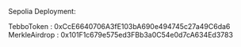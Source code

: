 Sepolia Deployment:

TebboToken : 0xCcE6640706A3fE103bA690e494745c27a49C6da6
MerkleAirdrop : 0x101F1c679e575ed3FBb3a0C54e0d7cA634Ed3783